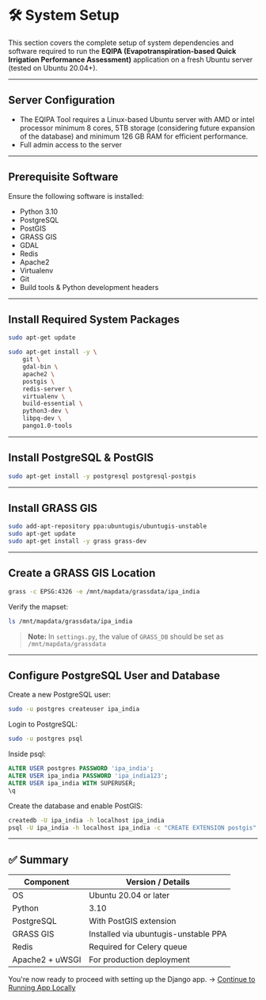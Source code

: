 # 🛠️ System Setup

This section covers the complete setup of system dependencies and software required to run the **EQIPA (Evapotranspiration-based Quick Irrigation Performance Assessment)** application on a fresh Ubuntu server (tested on Ubuntu 20.04+).

---

## Server Configuration
- The EQIPA Tool requires a Linux-based Ubuntu server with AMD or intel processor
minimum 8 cores, 5TB storage (considering future expansion of the database) and
minimum 126 GB RAM for efficient performance.
-  Full admin access to the server


---

## Prerequisite Software
Ensure the following software is installed:

- Python 3.10
- PostgreSQL
- PostGIS
- GRASS GIS
- GDAL
- Redis
- Apache2
- Virtualenv
- Git
- Build tools & Python development headers

---

## Install Required System Packages

```bash
sudo apt-get update
```

```bash
sudo apt-get install -y \
    git \
    gdal-bin \
    apache2 \
    postgis \
    redis-server \
    virtualenv \
    build-essential \
    python3-dev \
    libpq-dev \
    pango1.0-tools
```

---

## Install PostgreSQL & PostGIS

```bash
sudo apt-get install -y postgresql postgresql-postgis
```

---

## Install GRASS GIS

```bash
sudo add-apt-repository ppa:ubuntugis/ubuntugis-unstable
sudo apt-get update
sudo apt-get install -y grass grass-dev
```

---

## Create a GRASS GIS Location

```bash
grass -c EPSG:4326 -e /mnt/mapdata/grassdata/ipa_india
```

Verify the mapset:

```bash
ls /mnt/mapdata/grassdata/ipa_india
```

> **Note:** In `settings.py`, the value of `GRASS_DB` should be set as `/mnt/mapdata/grassdata`

---

## Configure PostgreSQL User and Database

Create a new PostgreSQL user:

```bash
sudo -u postgres createuser ipa_india
```

Login to PostgreSQL:

```bash
sudo -u postgres psql
```

Inside psql:

```sql
ALTER USER postgres PASSWORD 'ipa_india';
ALTER USER ipa_india PASSWORD 'ipa_india123';
ALTER USER ipa_india WITH SUPERUSER;
\q
```

Create the database and enable PostGIS:

```bash
createdb -U ipa_india -h localhost ipa_india
psql -U ipa_india -h localhost ipa_india -c "CREATE EXTENSION postgis"
```

---

## ✅ Summary

| Component      | Version / Details                            |
|----------------|-----------------------------------------------|
| OS             | Ubuntu 20.04 or later                         |
| Python         | 3.10                                          |
| PostgreSQL     | With PostGIS extension                        |
| GRASS GIS      | Installed via ubuntugis-unstable PPA          |
| Redis          | Required for Celery queue                     |
| Apache2 + uWSGI| For production deployment                     |

You're now ready to proceed with setting up the Django app. → [Continue to Running App Locally](run-locally.md)
